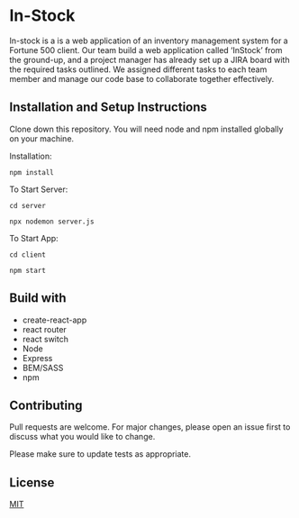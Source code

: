 # In-Stock 

In-stock is a is a web application of an inventory management system for a Fortune 500 client.
Our team build a web application called ‘InStock’ from the ground-up, and a project manager has already set up a JIRA board with the required tasks outlined. We assigned different tasks to each team member and manage our code base to collaborate together effectively.


## Installation and Setup Instructions

Clone down this repository. You will need node and npm installed globally on your machine.

Installation:
```
npm install
```


To Start Server:
```
cd server

npx nodemon server.js
```
To Start App:
```
cd client

npm start
```




## Build with
- create-react-app
- react router 
- react switch
- Node
- Express
- BEM/SASS
- npm

## Contributing
Pull requests are welcome. For major changes, please open an issue first to discuss what you would like to change.

Please make sure to update tests as appropriate.

## License
[MIT](https://choosealicense.com/licenses/mit/)
